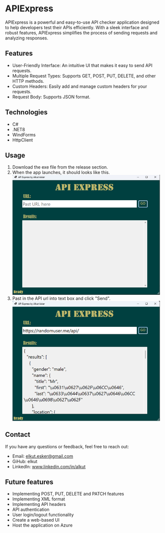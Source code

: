 # APIExpress

APIExpress is a powerful and easy-to-use API checker application designed to help developers test their APIs efficiently. With a sleek interface and robust features, APIExpress simplifies the process of sending requests and analyzing responses.

## Features
* User-Friendly Interface: An intuitive UI that makes it easy to send API requests.
* Multiple Request Types: Supports GET, POST, PUT, DELETE, and other HTTP methods.
* Custom Headers: Easily add and manage custom headers for your requests.
* Request Body: Supports JSON format.

## Technologies
- C#
- .NET8
- WindForms
- HttpClient

## Usage
1. Download the exe file from the release section.
2. When the app launches, it should looks like this.
![APIExpress](Images/UI-1.png)
3. Past in the API url into text box and click "Send".
![APIExpress](Images/UI-2.png)

## Contact
If you have any questions or feedback, feel free to reach out:
- Email: elkut.esker@gmail.com
- GiHub: elkut
- LinkedIn: www.linkedin.com/in/alkut

## Future features
- Implementing POST, PUT, DELETE and PATCH features
- Implementing XML format
- Implementing API headers
- API authentication
- User login/logout functionality
- Create a web-based UI
- Host the application on Azure

